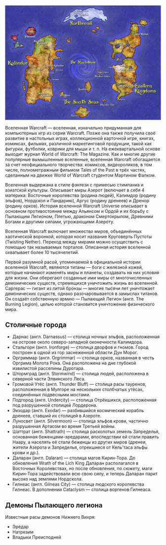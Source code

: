 ![](./images/1_05-varkraft.jpg)

Вселенная Warcraft — вселенная, изначально придуманная для компьютерных игр из
серии Warcraft. Позже она также получила своё развитие в настольных играх,
коллекционной карточной игре, книгах, комиксах, фильмах, различной
маркетинговой продукции, такой как фигурки, футболки, коврики для мыши и т. п.
На ежеквартальной основе выходит журнал World of Warcraft: The Magazine. Как и
многие другие популярные вымышленные вселенные, вселенная Warcraft обогащается
за счет неофициального творчества: комиксов, видеороликов, в том числе,
полнометражным фильмом Tales of the Past в трёх частях, сделанным на движке
World of Warcraft студентом Мартином Фалком.

Вселенная выдержана в стиле фэнтези с примесью стимпанка и азиатской культуры.
Описывает миры Азерот (включает в себя 4 материка: Восточные королевства
(родина людей), Калимдор (родину эльфов), Нордскол и Пандарию), Аргус (родину
дренеев) и Дренор (родину орков). История вселенной Warcraft Universe
описывает в основном противостояние между Альянсом и Ордой и их борьбу с
Пылающим Легионом, Плетью, драконом Смертокрылом, Древними Богами и другими
силами, угрожающими Азероту.

Вселенная Warcraft включает множество миров, объединённых хаотической
воронкой, которая носит название Круговерть Пустоты (Twisting Nether). Переход
между мирами можно осуществить с помощью так называемых порталов. Описанная
история вселенной охватывает более 10 тысячелетий.

Первой разумной расой, упоминаемой в официальной истории вселенной Warcraft,
являются титаны — боги с железной кожей, которые начинают изменять миры и
планеты, создавать на них условия для жизни. Они оберегают созданные ими миры
от многочисленных демонических существ, стремящихся уничтожить жизнь во
вселенной. Саргерас — гигант из литой бронзы — многие тысячи лет уничтожает
демонических существ, однако разочаровывается в замыслах титанов. Он создаёт
собственную армию — Пылающий Легион (англ. The Burning Legion), целью которой
становится уничтожение физического мира.

## Столичные города

* Дарнас (англ. Darnassus) — столица ночных эльфов, расположенная на острове около северо-западной оконечности Калимдора.
* Стальгорн (англ. Ironforge) — столица дворфов и гномов. Город построен в одной из гор заснеженной области Дун Морог.
* Оргриммар (англ. Orgrimmar) — столица орков, названная в честь Оргрима Молота Рока. Она расположена на дне глубокой извилистой расселины Дуротара.
* Штормград (англ. Stormwind) — столица людей, расположена в северной части Элвинского Леса.
* Громовой Утёс (англ. Thunder Bluff) — столица расы тауренов, расположенная в Мулгоре на нескольких столбчатых утёсах, соединённых подвесными мостами.
* Подгород (англ. Undercity) — столица Отрёкшихся, расположенная под разрушенной столицей Лордерона.
* Экзодар (англ. Exodar) — разбившийся космический корабль дренеев, ставший их столицей в Азероте.
* Луносвет (англ. Silvermoon) — столица эльфов крови, частично разрушенная Артасом во время Третьей войны.
* Шаттрат (англ. Shattrath) — столица расколотых земель Запределья, основанная беженцами-эредарами, впоследствии ей стали править Наару, а населять её стали беженцы из других миров (дренеи, жители Азерота и Запределья, отрекшиеся от Кель’таса эльфы крови и др.).
* Даларан (англ. Dalaran) — столица магов Кирин-Тора. До обновления Wrath of the Lich King Даларан располагался в Восточных Королевствах, но после обновления, по сюжету, маги Кирин-Тора задействовали всю свою силу, и теперь Даларан парит высоко над землями Нордскола.
* Гилнеас (англ. Gilneas City) — столица людского королевства Гилнеас. В дополнении Cataclysm — столица воргенов Гилнеаса.

## Демоны Пылающего легиона

Известные расы демонов Нижнего Вихря:

* Эредар
* Натрезим
* Владыки Преисподней
